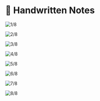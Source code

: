 # 📔 Handwritten Notes

![1/8](<../.gitbook/assets/DocScanner 18-Jun-2022 10-58 pm\_1 (1).jpg>)

![2/8](<../.gitbook/assets/DocScanner 18-Jun-2022 10-58 pm\_1(1) (1).jpg>)

![3/8](<../.gitbook/assets/DocScanner 18-Jun-2022 10-58 pm\_1(2) (2).jpg>)

![4/8](<../.gitbook/assets/DocScanner 18-Jun-2022 10-58 pm\_1(3) (1).jpg>)

![5/8](<../.gitbook/assets/DocScanner 18-Jun-2022 10-58 pm\_1(4).jpg>)

![6/8](<../.gitbook/assets/DocScanner 18-Jun-2022 10-58 pm\_1(5) (1).jpg>)

![7/8](<../.gitbook/assets/DocScanner 18-Jun-2022 10-58 pm\_1(6).jpg>)

![8/8](<../.gitbook/assets/DocScanner 18-Jun-2022 10-58 pm\_1(7) (1).jpg>)

